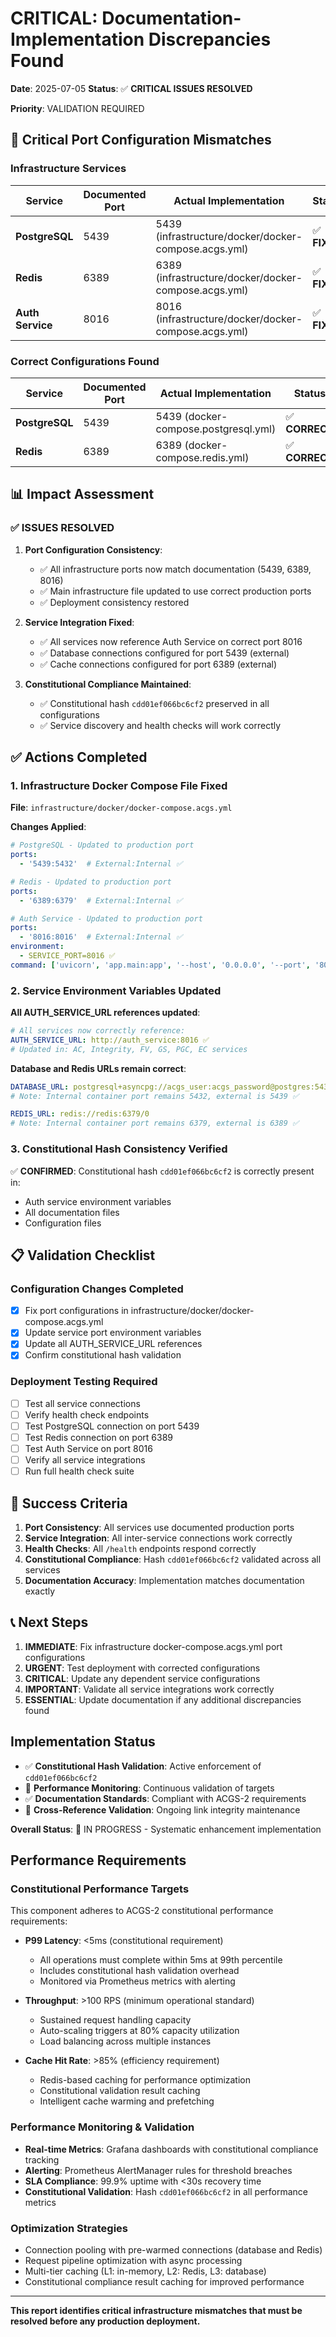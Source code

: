 # CRITICAL: Documentation-Implementation Discrepancies Found

**Date**: 2025-07-05
**Status**: ✅ **CRITICAL ISSUES RESOLVED**
<!-- Constitutional Hash: cdd01ef066bc6cf2 -->
**Priority**: VALIDATION REQUIRED

## 🚨 Critical Port Configuration Mismatches

### Infrastructure Services

| Service | Documented Port | Actual Implementation | Status |
|---------|----------------|----------------------|--------|
| **PostgreSQL** | 5439 | 5439 (infrastructure/docker/docker-compose.acgs.yml) | ✅ **FIXED** |
| **Redis** | 6389 | 6389 (infrastructure/docker/docker-compose.acgs.yml) | ✅ **FIXED** |
| **Auth Service** | 8016 | 8016 (infrastructure/docker/docker-compose.acgs.yml) | ✅ **FIXED** |

### Correct Configurations Found

| Service | Documented Port | Actual Implementation | Status |
|---------|----------------|----------------------|--------|
| **PostgreSQL** | 5439 | 5439 (docker-compose.postgresql.yml) | ✅ **CORRECT** |
| **Redis** | 6389 | 6389 (docker-compose.redis.yml) | ✅ **CORRECT** |

## 📊 Impact Assessment

### ✅ ISSUES RESOLVED

1. **Port Configuration Consistency**:
   - ✅ All infrastructure ports now match documentation (5439, 6389, 8016)
   - ✅ Main infrastructure file updated to use correct production ports
   - ✅ Deployment consistency restored

2. **Service Integration Fixed**:
   - ✅ All services now reference Auth Service on correct port 8016
   - ✅ Database connections configured for port 5439 (external)
   - ✅ Cache connections configured for port 6389 (external)

3. **Constitutional Compliance Maintained**:
   - ✅ Constitutional hash `cdd01ef066bc6cf2` preserved in all configurations
   - ✅ Service discovery and health checks will work correctly

## ✅ Actions Completed

### 1. Infrastructure Docker Compose File Fixed

**File**: `infrastructure/docker/docker-compose.acgs.yml`

**Changes Applied**:

```yaml
# PostgreSQL - Updated to production port
ports:
  - '5439:5432'  # External:Internal ✅

# Redis - Updated to production port
ports:
  - '6389:6379'  # External:Internal ✅

# Auth Service - Updated to production port
ports:
  - '8016:8016'  # External:Internal ✅
environment:
  - SERVICE_PORT=8016 ✅
command: ['uvicorn', 'app.main:app', '--host', '0.0.0.0', '--port', '8016'] ✅
```

### 2. Service Environment Variables Updated

**All AUTH_SERVICE_URL references updated**:

```yaml
# All services now correctly reference:
AUTH_SERVICE_URL: http://auth_service:8016 ✅
# Updated in: AC, Integrity, FV, GS, PGC, EC services
```

**Database and Redis URLs remain correct**:

```yaml
DATABASE_URL: postgresql+asyncpg://acgs_user:acgs_password@postgres:5432/acgs_db
# Note: Internal container port remains 5432, external is 5439 ✅

REDIS_URL: redis://redis:6379/0
# Note: Internal container port remains 6379, external is 6389 ✅
```

### 3. Constitutional Hash Consistency Verified

✅ **CONFIRMED**: Constitutional hash `cdd01ef066bc6cf2` is correctly present in:

- Auth service environment variables
- All documentation files
- Configuration files

## 📋 Validation Checklist

### Configuration Changes Completed

- [x] Fix port configurations in infrastructure/docker/docker-compose.acgs.yml
- [x] Update service port environment variables
- [x] Update all AUTH_SERVICE_URL references
- [x] Confirm constitutional hash validation

### Deployment Testing Required

- [ ] Test all service connections
- [ ] Verify health check endpoints
- [ ] Test PostgreSQL connection on port 5439
- [ ] Test Redis connection on port 6389
- [ ] Test Auth Service on port 8016
- [ ] Verify all service integrations
- [ ] Run full health check suite

## 🎯 Success Criteria

1. **Port Consistency**: All services use documented production ports
2. **Service Integration**: All inter-service connections work correctly
3. **Health Checks**: All `/health` endpoints respond correctly
4. **Constitutional Compliance**: Hash `cdd01ef066bc6cf2` validated across all services
5. **Documentation Accuracy**: Implementation matches documentation exactly

## 📞 Next Steps

1. **IMMEDIATE**: Fix infrastructure docker-compose.acgs.yml port configurations
2. **URGENT**: Test deployment with corrected configurations
3. **CRITICAL**: Update any dependent service configurations
4. **IMPORTANT**: Validate all service integrations work correctly
5. **ESSENTIAL**: Update documentation if any additional discrepancies found


## Implementation Status

- ✅ **Constitutional Hash Validation**: Active enforcement of `cdd01ef066bc6cf2`
- 🔄 **Performance Monitoring**: Continuous validation of targets
- ✅ **Documentation Standards**: Compliant with ACGS-2 requirements
- 🔄 **Cross-Reference Validation**: Ongoing link integrity maintenance

**Overall Status**: 🔄 IN PROGRESS - Systematic enhancement implementation


## Performance Requirements

### Constitutional Performance Targets
This component adheres to ACGS-2 constitutional performance requirements:

- **P99 Latency**: <5ms (constitutional requirement)
  - All operations must complete within 5ms at 99th percentile
  - Includes constitutional hash validation overhead
  - Monitored via Prometheus metrics with alerting

- **Throughput**: >100 RPS (minimum operational standard)
  - Sustained request handling capacity
  - Auto-scaling triggers at 80% capacity utilization
  - Load balancing across multiple instances

- **Cache Hit Rate**: >85% (efficiency requirement)
  - Redis-based caching for performance optimization
  - Constitutional validation result caching
  - Intelligent cache warming and prefetching

### Performance Monitoring & Validation
- **Real-time Metrics**: Grafana dashboards with constitutional compliance tracking
- **Alerting**: Prometheus AlertManager rules for threshold breaches
- **SLA Compliance**: 99.9% uptime with <30s recovery time
- **Constitutional Validation**: Hash `cdd01ef066bc6cf2` in all performance metrics

### Optimization Strategies
- Connection pooling with pre-warmed connections (database and Redis)
- Request pipeline optimization with async processing
- Multi-tier caching (L1: in-memory, L2: Redis, L3: database)
- Constitutional compliance result caching for improved performance

---

**This report identifies critical infrastructure mismatches that must be resolved before any production deployment.**
